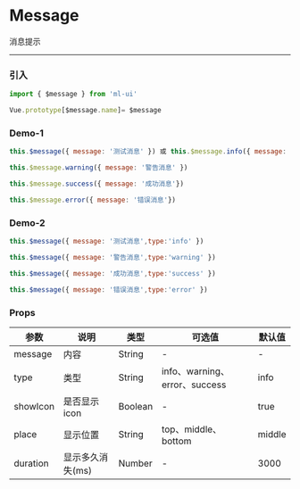# Message

消息提示
<hr>

### 引入
```js
import { $message } from 'ml-ui'

Vue.prototype[$message.name]= $message
```

### Demo-1
```js
this.$message({ message: '测试消息' }) 或 this.$message.info({ message: '测试消息' }) 

this.$message.warning({ message: '警告消息' })

this.$message.success({ message: '成功消息'})

this.$message.error({ message: '错误消息'})

```
### Demo-2
```js
this.$message({ message: '测试消息',type:'info' }) 

this.$message({ message: '警告消息',type:'warning' }) 

this.$message({ message: '成功消息',type:'success' }) 

this.$message({ message: '错误消息',type:'error' }) 

```
### Props
| 参数          | 说明            | 类型            | 可选值                 | 默认值   |
|-------------  |---------------- |---------------- |---------------------- |-------- |
| message         | 内容   | String  | - | - |
| type         | 类型   | String  | info、warning、error、success |  info| 
| showIcon         | 是否显示icon   | Boolean  | - |  true| 
| place         | 显示位置   | String  | top、middle、bottom  | middle |
| duration         | 显示多久消失(ms)   | Number  | - | 3000 |
